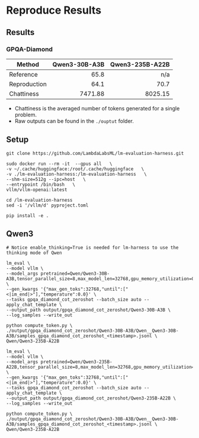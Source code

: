 # Reproduce Results


## Results

### GPQA-Diamond

| Method       | Qwen3-30B-A3B | Qwen3-235B-A22B |
|--------------|----------:|-----------:|
| Reference    |      65.8 |       n/a |
| Reproduction |      64.1 |      70.7 |
| Chattiness    |  7471.88 |   8025.15 |


* Chattiness is the averaged number of tokens generated for a single problem.
* Raw outputs can be found in the `./ouptut` folder.


## Setup
```
git clone https://github.com/LambdaLabsML/lm-evaluation-harness.git

sudo docker run --rm -it  --gpus all   \
-v ~/.cache/huggingface:/root/.cache/huggingface   \
-v ./lm-evaluation-harness:/lm-evaluation-harness   \
--shm-size=512g --ipc=host   \
--entrypoint /bin/bash   \
vllm/vllm-openai:latest

cd /lm-evaluation-harness
sed -i '/vllm/d' pyproject.toml

pip install -e .
```


## Qwen3

```
# Notice enable_thinking=True is needed for lm-harness to use the thinking mode of Qwen

lm_eval \
--model vllm \
--model_args pretrained=Qwen/Qwen3-30B-A3B,tensor_parallel_size=8,max_model_len=32768,gpu_memory_utilization=0.9,enable_thinking=True,enable_prefix_caching=True \
--gen_kwargs '{"max_gen_toks":32768,"until":["<|im_end|>"],"temperature":0.0}' \
--tasks gpqa_diamond_cot_zeroshot --batch_size auto --apply_chat_template \
--output_path output/gpqa_diamond_cot_zeroshot/Qwen3-30B-A3B \
--log_samples --write_out

python compute_token.py \
./output/gpqa_diamond_cot_zeroshot/Qwen3-30B-A3B/Qwen__Qwen3-30B-A3B/samples_gpqa_diamond_cot_zeroshot_<timestamp>.jsonl \
Qwen/Qwen3-235B-A22B

lm_eval \
--model vllm \
--model_args pretrained=Qwen/Qwen3-235B-A22B,tensor_parallel_size=8,max_model_len=32768,gpu_memory_utilization=0.9,enable_thinking=True,enable_prefix_caching=True \
--gen_kwargs '{"max_gen_toks":32768,"until":["<|im_end|>"],"temperature":0.0}' \
--tasks gpqa_diamond_cot_zeroshot --batch_size auto --apply_chat_template \
--output_path output/gpqa_diamond_cot_zeroshot/Qwen3-235B-A22B \
--log_samples --write_out

python compute_token.py \
./output/gpqa_diamond_cot_zeroshot/Qwen3-30B-A3B/Qwen__Qwen3-30B-A3B/samples_gpqa_diamond_cot_zeroshot_<timestamp>.jsonl \
Qwen/Qwen3-235B-A22B
```

